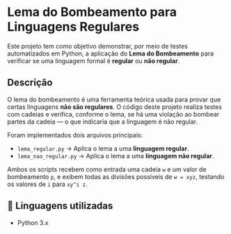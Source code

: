 # Lema do Bombeamento para Linguagens Regulares

Este projeto tem como objetivo demonstrar, por meio de testes automatizados em Python, a aplicação do **Lema do Bombeamento** para verificar se uma linguagem formal é **regular** ou **não regular**.

## Descrição

O lema do bombeamento é uma ferramenta teórica usada para provar que certas linguagens **não são regulares**. O código deste projeto realiza testes com cadeias e verifica, conforme o lema, se há uma violação ao bombear partes da cadeia — o que indicaria que a linguagem é não regular.

Foram implementados dois arquivos principais:

- `lema_regular.py` → Aplica o lema a uma **linguagem regular**.
- `lema_nao_regular.py` → Aplica o lema a uma **linguagem não regular**.

Ambos os scripts recebem como entrada uma cadeia `w` e um valor de bombeamento `p`, e exibem todas as divisões possíveis de `w = xyz`, testando os valores de `i` para `xy^i z`.

## 📌 Linguagens utilizadas

- Python 3.x




